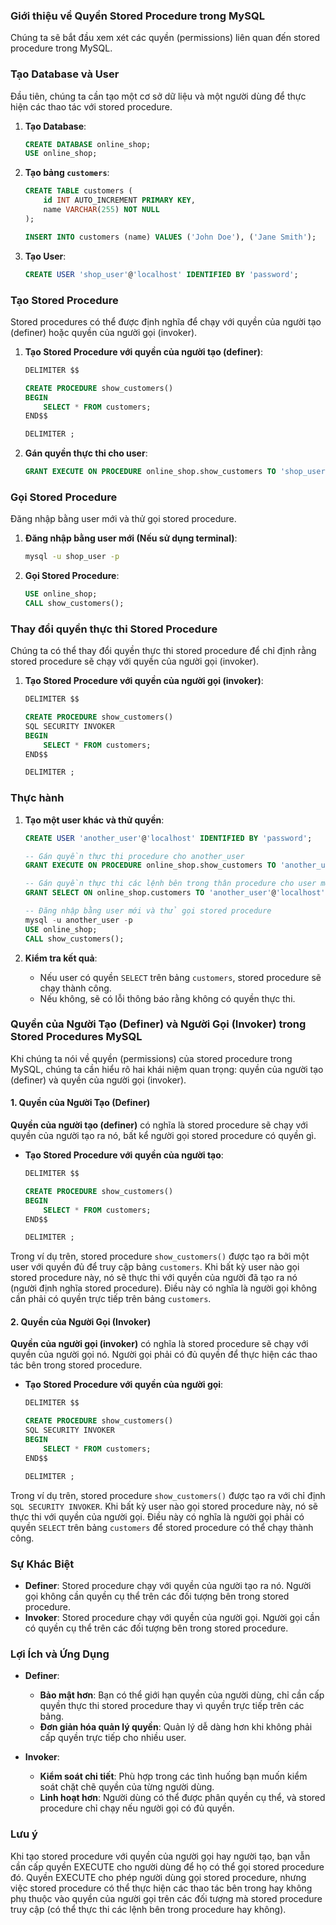 ### Giới thiệu về Quyền Stored Procedure trong MySQL

Chúng ta sẽ bắt đầu xem xét các quyền (permissions) liên quan đến stored procedure trong MySQL.

### Tạo Database và User

Đầu tiên, chúng ta cần tạo một cơ sở dữ liệu và một người dùng để thực hiện các thao tác với stored procedure.

1. **Tạo Database**:
   ```sql
   CREATE DATABASE online_shop;
   USE online_shop;
   ```

2. **Tạo bảng `customers`**:
   ```sql
   CREATE TABLE customers (
       id INT AUTO_INCREMENT PRIMARY KEY,
       name VARCHAR(255) NOT NULL
   );

   INSERT INTO customers (name) VALUES ('John Doe'), ('Jane Smith');
   ```

3. **Tạo User**:
   ```sql
   CREATE USER 'shop_user'@'localhost' IDENTIFIED BY 'password';
   ```

### Tạo Stored Procedure

Stored procedures có thể được định nghĩa để chạy với quyền của người tạo (definer) hoặc quyền của người gọi (invoker).

1. **Tạo Stored Procedure với quyền của người tạo (definer)**:
   ```sql
   DELIMITER $$

   CREATE PROCEDURE show_customers()
   BEGIN
       SELECT * FROM customers;
   END$$

   DELIMITER ;
   ```

2. **Gán quyền thực thi cho user**:
   ```sql
   GRANT EXECUTE ON PROCEDURE online_shop.show_customers TO 'shop_user'@'localhost';
   ```

### Gọi Stored Procedure

Đăng nhập bằng user mới và thử gọi stored procedure.

1. **Đăng nhập bằng user mới (Nếu sử dụng terminal)**:
   ```bash
   mysql -u shop_user -p
   ```

2. **Gọi Stored Procedure**:
   ```sql
   USE online_shop;
   CALL show_customers();
   ```

### Thay đổi quyền thực thi Stored Procedure

Chúng ta có thể thay đổi quyền thực thi stored procedure để chỉ định rằng stored procedure sẽ chạy với quyền của người gọi (invoker).

1. **Tạo Stored Procedure với quyền của người gọi (invoker)**:
   ```sql
   DELIMITER $$

   CREATE PROCEDURE show_customers()
   SQL SECURITY INVOKER
   BEGIN
       SELECT * FROM customers;
   END$$

   DELIMITER ;
   ```

### Thực hành

1. **Tạo một user khác và thử quyền**:
   ```sql
   CREATE USER 'another_user'@'localhost' IDENTIFIED BY 'password';
   
   -- Gán quyền thực thi procedure cho another_user
   GRANT EXECUTE ON PROCEDURE online_shop.show_customers TO 'another_user'@'localhost';
   
   -- Gán quyền thực thi các lệnh bên trong thân procedure cho user mới
   GRANT SELECT ON online_shop.customers TO 'another_user'@'localhost';
   
   -- Đăng nhập bằng user mới và thử gọi stored procedure
   mysql -u another_user -p
   USE online_shop;
   CALL show_customers();
   ```

2. **Kiểm tra kết quả**:
   - Nếu user có quyền `SELECT` trên bảng `customers`, stored procedure sẽ chạy thành công.
   - Nếu không, sẽ có lỗi thông báo rằng không có quyền thực thi.

### Quyền của Người Tạo (Definer) và Người Gọi (Invoker) trong Stored Procedures MySQL

Khi chúng ta nói về quyền (permissions) của stored procedure trong MySQL, chúng ta cần hiểu rõ hai khái niệm quan trọng: quyền của người tạo (definer) và quyền của người gọi (invoker).

#### 1. Quyền của Người Tạo (Definer)

**Quyền của người tạo (definer)** có nghĩa là stored procedure sẽ chạy với quyền của người tạo ra nó, bất kể người gọi stored procedure có quyền gì.

- **Tạo Stored Procedure với quyền của người tạo**:
  ```sql
  DELIMITER $$

  CREATE PROCEDURE show_customers()
  BEGIN
      SELECT * FROM customers;
  END$$

  DELIMITER ;
  ```

Trong ví dụ trên, stored procedure `show_customers()` được tạo ra bởi một user với quyền đủ để truy cập bảng `customers`. Khi bất kỳ user nào gọi stored procedure này, nó sẽ thực thi với quyền của người đã tạo ra nó (người định nghĩa stored procedure). Điều này có nghĩa là người gọi không cần phải có quyền trực tiếp trên bảng `customers`.

#### 2. Quyền của Người Gọi (Invoker)

**Quyền của người gọi (invoker)** có nghĩa là stored procedure sẽ chạy với quyền của người gọi nó. Người gọi phải có đủ quyền để thực hiện các thao tác bên trong stored procedure.

- **Tạo Stored Procedure với quyền của người gọi**:
  ```sql
  DELIMITER $$

  CREATE PROCEDURE show_customers()
  SQL SECURITY INVOKER
  BEGIN
      SELECT * FROM customers;
  END$$

  DELIMITER ;
  ```

Trong ví dụ trên, stored procedure `show_customers()` được tạo ra với chỉ định `SQL SECURITY INVOKER`. Khi bất kỳ user nào gọi stored procedure này, nó sẽ thực thi với quyền của người gọi. Điều này có nghĩa là người gọi phải có quyền `SELECT` trên bảng `customers` để stored procedure có thể chạy thành công.

### Sự Khác Biệt

- **Definer**: Stored procedure chạy với quyền của người tạo ra nó. Người gọi không cần quyền cụ thể trên các đối tượng bên trong stored procedure.
- **Invoker**: Stored procedure chạy với quyền của người gọi. Người gọi cần có quyền cụ thể trên các đối tượng bên trong stored procedure.

### Lợi Ích và Ứng Dụng

- **Definer**:
  - **Bảo mật hơn**: Bạn có thể giới hạn quyền của người dùng, chỉ cần cấp quyền thực thi stored procedure thay vì quyền trực tiếp trên các bảng.
  - **Đơn giản hóa quản lý quyền**: Quản lý dễ dàng hơn khi không phải cấp quyền trực tiếp cho nhiều user.

- **Invoker**:
  - **Kiểm soát chi tiết**: Phù hợp trong các tình huống bạn muốn kiểm soát chặt chẽ quyền của từng người dùng.
  - **Linh hoạt hơn**: Người dùng có thể được phân quyền cụ thể, và stored procedure chỉ chạy nếu người gọi có đủ quyền.

### Lưu ý
Khi tạo stored procedure với quyền của người gọi hay người tạo, bạn vẫn cần cấp quyền EXECUTE cho người dùng để họ có thể gọi stored procedure đó. 
Quyền EXECUTE cho phép người dùng gọi stored procedure, nhưng việc stored procedure có thể thực hiện các thao tác bên trong hay không phụ thuộc 
vào quyền của người gọi trên các đối tượng mà stored procedure truy cập (có thể thực thi các lệnh bên trong procedure hay không).
